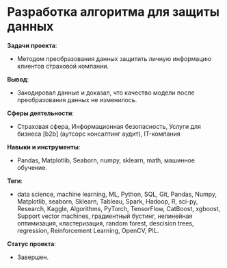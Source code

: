 # Разработка алгоритма для защиты данных
__Задачи проекта__: 
* Методом преобразования данных защитить личную информацию клиентов страховой компании.

__Вывод__: 
* Закодировал данные и доказал, что качество модели после преобразования данных не изменилось.

__Сферы деятельности__: 
* Страховая сфера, Информационная безопасность, Услуги для бизнеса [b2b] (аутсорс консалтинг аудит), IT-компания

__Навыки и инструменты__:
* Pandas, Matplotlib, Seaborn, numpy, sklearn, math, машинное обучение.

__Теги__:
* data science, machine learning, ML, Python, SQL, Git, Pandas, Numpy, Matplotlib, seaborn, Sklearn, Tableau, Spark, Hadoop, R, sci-py, Research, Kaggle, Algorithms, PyTorch, TensorFlow, CatBoost, xgboost, Support vector machines, градиентный бустинг, нелинейная оптимизация, кластеризация, random forest, descision trees,  regression,  Reinforcement Learning, OpenCV, PIL.

__Статус проекта__: 
* Завершен.
